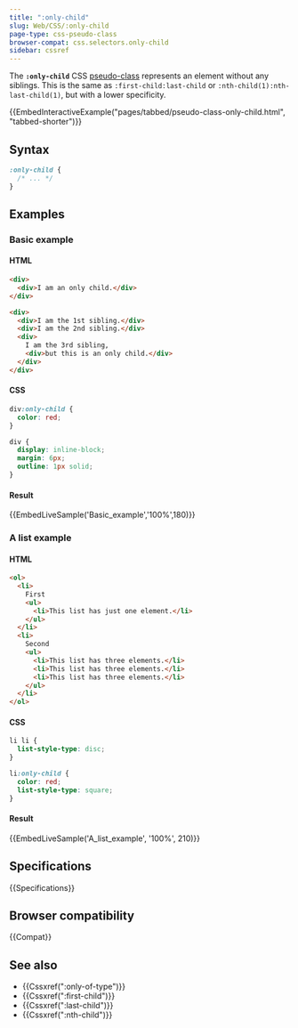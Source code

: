 ```yaml
---
title: ":only-child"
slug: Web/CSS/:only-child
page-type: css-pseudo-class
browser-compat: css.selectors.only-child
sidebar: cssref
---
```



The **`:only-child`** CSS [pseudo-class](/en-US/docs/Web/CSS/Pseudo-classes) represents an element without any siblings. This is the same as `:first-child:last-child` or `:nth-child(1):nth-last-child(1)`, but with a lower specificity.

{{EmbedInteractiveExample("pages/tabbed/pseudo-class-only-child.html", "tabbed-shorter")}}

## Syntax

```css
:only-child {
  /* ... */
}
```

## Examples

### Basic example

#### HTML

```html
<div>
  <div>I am an only child.</div>
</div>

<div>
  <div>I am the 1st sibling.</div>
  <div>I am the 2nd sibling.</div>
  <div>
    I am the 3rd sibling,
    <div>but this is an only child.</div>
  </div>
</div>
```

#### CSS

```css
div:only-child {
  color: red;
}

div {
  display: inline-block;
  margin: 6px;
  outline: 1px solid;
}
```

#### Result

{{EmbedLiveSample('Basic_example','100%',180)}}

### A list example

#### HTML

```html
<ol>
  <li>
    First
    <ul>
      <li>This list has just one element.</li>
    </ul>
  </li>
  <li>
    Second
    <ul>
      <li>This list has three elements.</li>
      <li>This list has three elements.</li>
      <li>This list has three elements.</li>
    </ul>
  </li>
</ol>
```

#### CSS

```css
li li {
  list-style-type: disc;
}

li:only-child {
  color: red;
  list-style-type: square;
}
```

#### Result

{{EmbedLiveSample('A_list_example', '100%', 210)}}

## Specifications

{{Specifications}}

## Browser compatibility

{{Compat}}

## See also

- {{Cssxref(":only-of-type")}}
- {{Cssxref(":first-child")}}
- {{Cssxref(":last-child")}}
- {{Cssxref(":nth-child")}}
